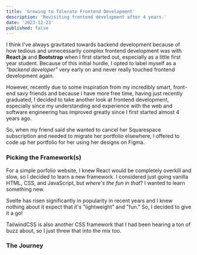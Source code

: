 ```yaml
---
title: 'Growing to Tolerate Frontend Development'
description: 'Revisiting frontend development after 4 years.'
date: '2023-12-23'
published: false
---
```


I think I've always gravitated towards backend development because of how tedious and unnecessarily complex frontend development was with **React.js** and **Bootstrap** when I first started out, especially as a little first year student. Because of this initial hurdle, I opted to label myself as a _"backend developer"_ very early on and never really touched frontend development again.

However, recently due to some inspiration from my incredibly smart, front-end savy friends and because I have more free time, having just recently graduated, I decided to take another look at frontend development, especially since my understanding and experience with the web and software engineering has improved greatly since I first started almost 4 years ago.

So, when my friend said she wanted to cancel her Squarespace subscription and needed to migrate her portfolio elsewhere, I offered to code up her portfolio for her using her designs on Figma.

### Picking the Framework(s)

For a simple porfolio website, I knew React would be completely overkill and slow, so I decided to learn a new framework. I considered just going vanilla HTML, CSS, and JavaScript, but _where's the fun in that_? I wanted to learn something new.

Svelte has risen significantly in popularity in recent years and I knew nothing about it expect that it's "lightweight" and "fun." So, I decided to give it a go!

TailwindCSS is also another CSS framework that I had been hearing a ton of buzz about, so I just threw that into the mix too.

### The Journey
